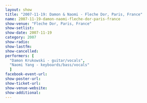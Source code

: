 ```yaml
---
layout: show
title: "2007-11-19: Damon & Naomi - Fleche Dor, Paris, France"
name: 2007-11-19-damon-naomi-fleche-dor-paris-france
show-venue: "Fleche Dor, Paris, France"
show-setlist: 
show-date: 2007-11-19
category: 2007
show-radio: 
show-lastfm: 
show-cancelled: 
performers: [
  "Damon Krukowski - guitar/vocals",
  "Naomi Yang - keyboards/bass/vocals"
  ]
facebook-event-url: 
show-poster-url: 
show-ticket-url: 
show-venue-website: 
show-additional: 
---
```


